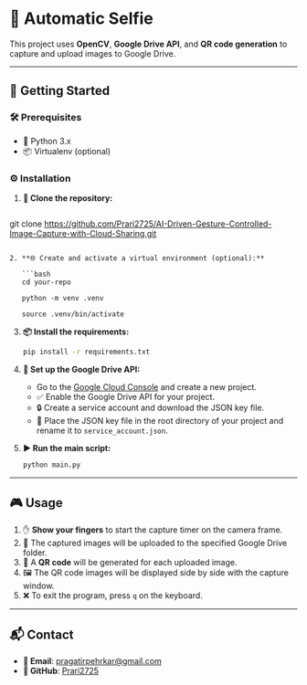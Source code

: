 # 🤳 **Automatic Selfie**

This project uses **OpenCV**, **Google Drive API**, and **QR code generation** to capture and upload images to Google Drive.

---

## 🚀 **Getting Started**
 
### 🛠️ **Prerequisites**

- 🐍 Python 3.x
- 📦 Virtualenv (optional)

### ⚙️ **Installation**

1. **🔽 Clone the repository:**

   ```bash
git clone https://github.com/Prari2725/AI-Driven-Gesture-Controlled-Image-Capture-with-Cloud-Sharing.git
```

2. **🌐 Create and activate a virtual environment (optional):**

   ```bash
   cd your-repo 

   python -m venv .venv

   source .venv/bin/activate
   ```

3. **📦 Install the requirements:**

   ```bash
   pip install -r requirements.txt
   ```

4. **🔑 Set up the Google Drive API:**
   - Go to the [Google Cloud Console](https://console.cloud.google.com/) and create a new project.
   - ✅ Enable the Google Drive API for your project.
   - 🔒 Create a service account and download the JSON key file.
   - 📂 Place the JSON key file in the root directory of your project and rename it to `service_account.json`.

5. **▶️ Run the main script:**

   ```bash
   python main.py
   ```

---

## 🎮 **Usage**

1. ✋ **Show your fingers** to start the capture timer on the camera frame.
2. 📸 The captured images will be uploaded to the specified Google Drive folder.
3. 🔗 A **QR code** will be generated for each uploaded image.
4. 🖼️ The QR code images will be displayed side by side with the capture window.
5. ❌ To exit the program, press `q` on the keyboard.

---

## 📬 **Contact**

- **📧 Email**: pragatirpehrkar@gmail.com
- **🐙 GitHub**: [Prari2725](https://github.com/Prari2725)
